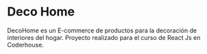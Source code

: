 # Deco Home

DecoHome es un E-commerce de productos para la decoración de interiores del hogar.
Proyecto realizado para el curso de React Js en Coderhouse.